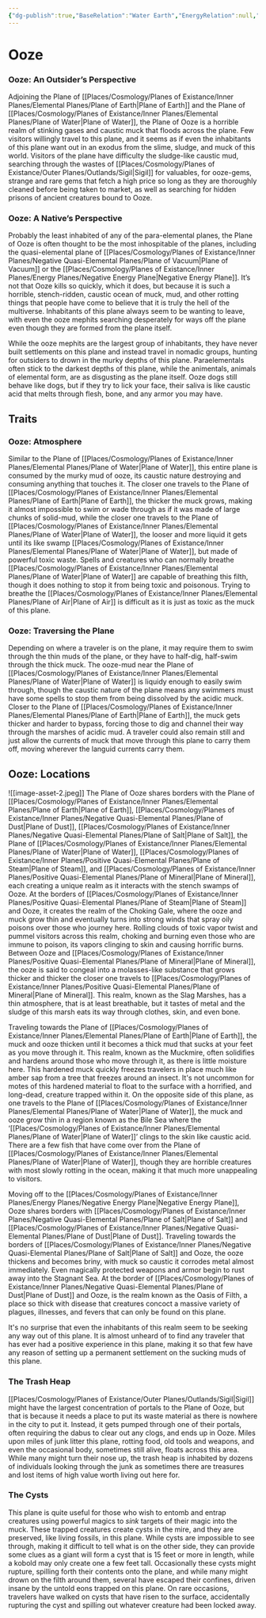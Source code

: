 ```yaml
---
{"dg-publish":true,"BaseRelation":"Water Earth","EnergyRelation":null,"aliases":null,"tags":null,"permalink":"/places/cosmology/planes-of-existance/inner-planes/para-elemental-planes/plane-of-ooze/","dgHomeLink":true,"dgPassFrontmatter":true}
---
```


# Ooze
### Ooze: An Outsider’s Perspective
Adjoining the Plane of [[Places/Cosmology/Planes of Existance/Inner Planes/Elemental Planes/Plane of Earth|Plane of Earth]] and the Plane of [[Places/Cosmology/Planes of Existance/Inner Planes/Elemental Planes/Plane of Water|Plane of Water]], the Plane of Ooze is a horrible realm of stinking gases and caustic muck that floods across the plane. Few visitors willingly travel to this plane, and it seems as if even the inhabitants of this plane want out in an exodus from the slime, sludge, and muck of this world. Visitors of the plane have difficulty the sludge-like caustic mud, searching through the wastes of [[Places/Cosmology/Planes of Existance/Outer Planes/Outlands/Sigil|Sigil]] for valuables, for ooze-gems, strange and rare gems that fetch a high price so long as they are thoroughly cleaned before being taken to market, as well as searching for hidden prisons of ancient creatures bound to Ooze.

### Ooze: A Native’s Perspective
Probably the least inhabited of any of the para-elemental planes, the Plane of Ooze is often thought to be the most inhospitable of the planes, including the quasi-elemental plane of [[Places/Cosmology/Planes of Existance/Inner Planes/Negative Quasi-Elemental Planes/Plane of  Vacuum|Plane of  Vacuum]] or the [[Places/Cosmology/Planes of Existance/Inner Planes/Energy Planes/Negative Energy Plane|Negative Energy Plane]]. It’s not that Ooze kills so quickly, which it does, but because it is such a horrible, stench-ridden, caustic ocean of muck, mud, and other rotting things that people have come to believe that it is truly the hell of the multiverse. Inhabitants of this plane always seem to be wanting to leave, with even the ooze mephits searching desperately for ways off the plane even though they are formed from the plane itself. 

While the ooze mephits are the largest group of inhabitants, they have never built settlements on this plane and instead travel in nomadic groups, hunting for outsiders to drown in the murky depths of this plane. Paraelementals often stick to the darkest depths of this plane, while the animentals, animals of elemental form, are as disgusting as the plane itself. Ooze dogs still behave like dogs, but if they try to lick your face, their saliva is like caustic acid that melts through flesh, bone, and any armor you may have.

## Traits
### Ooze: Atmosphere
Similar to the Plane of [[Places/Cosmology/Planes of Existance/Inner Planes/Elemental Planes/Plane of Water|Plane of Water]], this entire plane is consumed by the murky mud of ooze, its caustic nature destroying and consuming anything that touches it. The closer one travels to the Plane of [[Places/Cosmology/Planes of Existance/Inner Planes/Elemental Planes/Plane of Earth|Plane of Earth]], the thicker the muck grows, making it almost impossible to swim or wade through as if it was made of large chunks of solid-mud, while the closer one travels to the Plane of [[Places/Cosmology/Planes of Existance/Inner Planes/Elemental Planes/Plane of Water|Plane of Water]], the looser and more liquid it gets until its like swamp [[Places/Cosmology/Planes of Existance/Inner Planes/Elemental Planes/Plane of Water|Plane of Water]], but made of powerful toxic waste. Spells and creatures who can normally breathe [[Places/Cosmology/Planes of Existance/Inner Planes/Elemental Planes/Plane of Water|Plane of Water]] are capable of breathing this filth, though it does nothing to stop it from being toxic and poisonous. Trying to breathe the [[Places/Cosmology/Planes of Existance/Inner Planes/Elemental Planes/Plane of Air|Plane of Air]] is difficult as it is just as toxic as the muck of this plane.

### Ooze: Traversing the Plane
Depending on where a traveler is on the plane, it may require them to swim through the thin muds of the plane, or they have to half-dig, half-swim through the thick muck. The ooze-mud near the Plane of [[Places/Cosmology/Planes of Existance/Inner Planes/Elemental Planes/Plane of Water|Plane of Water]] is liquidy enough to easily swim through, though the caustic nature of the plane means any swimmers must have some spells to stop them from being dissolved by the acidic muck. Closer to the Plane of [[Places/Cosmology/Planes of Existance/Inner Planes/Elemental Planes/Plane of Earth|Plane of Earth]], the muck gets thicker and harder to bypass, forcing those to dig and channel their way through the marshes of acidic mud. A traveler could also remain still and just allow the currents of muck that move through this plane to carry them off, moving wherever the languid currents carry them.

## Ooze: Locations
![[image-asset-2.jpeg]]
The Plane of Ooze shares borders with the Plane of [[Places/Cosmology/Planes of Existance/Inner Planes/Elemental Planes/Plane of Earth|Plane of Earth]], [[Places/Cosmology/Planes of Existance/Inner Planes/Negative Quasi-Elemental Planes/Plane of  Dust|Plane of  Dust]], [[Places/Cosmology/Planes of Existance/Inner Planes/Negative Quasi-Elemental Planes/Plane of  Salt|Plane of  Salt]], the Plane of [[Places/Cosmology/Planes of Existance/Inner Planes/Elemental Planes/Plane of Water|Plane of Water]], [[Places/Cosmology/Planes of Existance/Inner Planes/Positive Quasi-Elemental Planes/Plane of Steam|Plane of Steam]], and [[Places/Cosmology/Planes of Existance/Inner Planes/Positive Quasi-Elemental Planes/Plane of Mineral|Plane of Mineral]], each creating a unique realm as it interacts with the stench swamps of Ooze. At the borders of [[Places/Cosmology/Planes of Existance/Inner Planes/Positive Quasi-Elemental Planes/Plane of Steam|Plane of Steam]] and Ooze, it creates the realm of the Choking Gale, where the ooze and muck grow thin and eventually turns into strong winds that spray oily poisons over those who journey here. Rolling clouds of toxic vapor twist and pummel visitors across this realm, choking and burning even those who are immune to poison, its vapors clinging to skin and causing horrific burns. Between Ooze and [[Places/Cosmology/Planes of Existance/Inner Planes/Positive Quasi-Elemental Planes/Plane of Mineral|Plane of Mineral]], the ooze is said to congeal into a molasses-like substance that grows thicker and thicker the closer one travels to [[Places/Cosmology/Planes of Existance/Inner Planes/Positive Quasi-Elemental Planes/Plane of Mineral|Plane of Mineral]]. This realm, known as the Slag Marshes, has a thin atmosphere, that is at least breathable, but it tastes of metal and the sludge of this marsh eats its way through clothes, skin, and even bone.

Traveling towards the Plane of [[Places/Cosmology/Planes of Existance/Inner Planes/Elemental Planes/Plane of Earth|Plane of Earth]], the muck and ooze thicken until it becomes a thick mud that sucks at your feet as you move through it. This realm, known as the Muckmire, often solidifies and hardens around those who move through it, as there is little moisture here. This hardened muck quickly freezes travelers in place much like amber sap from a tree that freezes around an insect. It's not uncommon for motes of this hardened material to float to the surface with a horrified, and long-dead, creature trapped within it. On the opposite side of this plane, as one travels to the Plane of [[Places/Cosmology/Planes of Existance/Inner Planes/Elemental Planes/Plane of Water|Plane of Water]], the muck and ooze grow thin in a region known as the Bile Sea where the ‘[[Places/Cosmology/Planes of Existance/Inner Planes/Elemental Planes/Plane of Water|Plane of Water]]’ clings to the skin like caustic acid. There are a few fish that have come over from the Plane of [[Places/Cosmology/Planes of Existance/Inner Planes/Elemental Planes/Plane of Water|Plane of Water]], though they are horrible creatures with most slowly rotting in the ocean, making it that much more unappealing to visitors.

Moving off to the [[Places/Cosmology/Planes of Existance/Inner Planes/Energy Planes/Negative Energy Plane|Negative Energy Plane]], Ooze shares borders with [[Places/Cosmology/Planes of Existance/Inner Planes/Negative Quasi-Elemental Planes/Plane of  Salt|Plane of  Salt]] and [[Places/Cosmology/Planes of Existance/Inner Planes/Negative Quasi-Elemental Planes/Plane of  Dust|Plane of  Dust]]. Traveling towards the borders of [[Places/Cosmology/Planes of Existance/Inner Planes/Negative Quasi-Elemental Planes/Plane of  Salt|Plane of  Salt]] and Ooze, the ooze thickens and becomes briny, with muck so caustic it corrodes metal almost immediately. Even magically protected weapons and armor begin to rust away into the Stagnant Sea. At the border of [[Places/Cosmology/Planes of Existance/Inner Planes/Negative Quasi-Elemental Planes/Plane of  Dust|Plane of  Dust]] and Ooze, is the realm known as the Oasis of Filth, a place so thick with disease that creatures concoct a massive variety of plagues, illnesses, and fevers that can only be found on this plane. 

It's no surprise that even the inhabitants of this realm seem to be seeking any way out of this plane. It is almost unheard of to find any traveler that has ever had a positive experience in this plane, making it so that few have any reason of setting up a permanent settlement on the sucking muds of this plane.

### The Trash Heap
[[Places/Cosmology/Planes of Existance/Outer Planes/Outlands/Sigil|Sigil]] might have the largest concentration of portals to the Plane of Ooze, but that is because it needs a place to put its waste material as there is nowhere in the city to put it. Instead, it gets pumped through one of their portals, often requiring the dabus to clear out any clogs, and ends up in Ooze. Miles upon miles of junk litter this plane, rotting food, old tools and weapons, and even the occasional body, sometimes still alive, floats across this area. While many might turn their nose up, the trash heap is inhabited by dozens of individuals looking through the junk as sometimes there are treasures and lost items of high value worth living out here for. 

### The Cysts
This plane is quite useful for those who wish to entomb and entrap creatures using powerful magics to _sink_ targets of their magic into the muck. These trapped creatures create cysts in the mire, and they are preserved, like living fossils, in this plane. While cysts are impossible to see through, making it difficult to tell what is on the other side, they can provide some clues as a giant will form a cyst that is 15 feet or more in length, while a kobold may only create one a few feet tall. Occasionally these cysts might rupture, spilling forth their contents onto the plane, and while many might drown on the filth around them, several have escaped their confines, driven insane by the untold eons trapped on this plane. On rare occasions, travelers have walked on cysts that have risen to the surface, accidentally rupturing the cyst and spilling out whatever creature had been locked away.